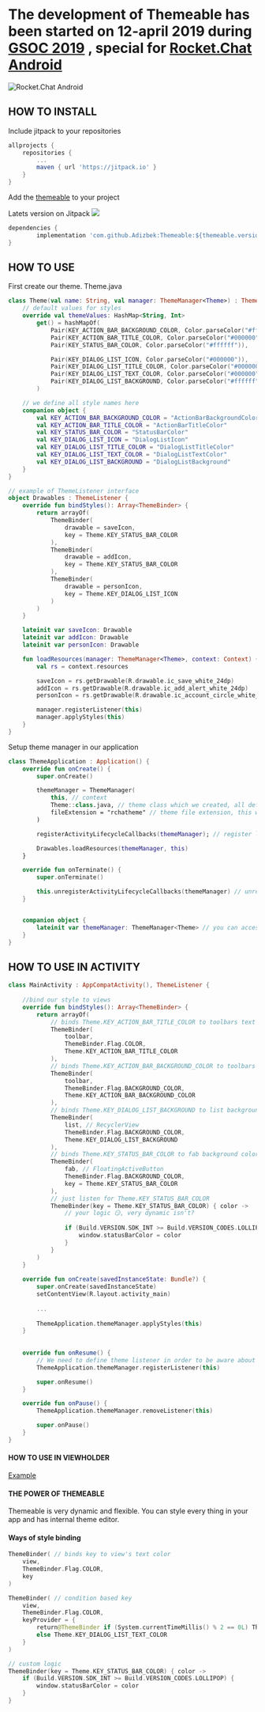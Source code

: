# The development of **Themeable** has been started on 12-april 2019 during [GSOC 2019](http://summerofcode.withgoogle.com) , special for [Rocket.Chat Android](https://github.com/RocketChat/Rocket.Chat.Android)

![Rocket.Chat Android](https://raw.githubusercontent.com/RocketChat/Rocket.Chat.Artwork/master/Logos/logo-dark.svg?sanitize=true)



## HOW TO INSTALL
Include jitpack to your repositories
```gradle
allprojects {
    repositories {
        ...
        maven { url 'https://jitpack.io' }
    }
}
```
Add the [themeable](https://github.com/Adizbek/Themeable) to your 
project

Latets version on Jitpack 
[![](https://jitpack.io/v/Adizbek/Themeable.svg)](https://jitpack.io/#Adizbek/Themeable)

```gradle
dependencies {
        implementation 'com.github.Adizbek:Themeable:${themeable.version}'
}
```

## HOW TO USE
First create our theme. Theme.java
```kotlin
class Theme(val name: String, val manager: ThemeManager<Theme>) : ThemeInterface(name, manager) {
    // default values for styles
    override val themeValues: HashMap<String, Int>
        get() = hashMapOf(
            Pair(KEY_ACTION_BAR_BACKGROUND_COLOR, Color.parseColor("#ffffff")),
            Pair(KEY_ACTION_BAR_TITLE_COLOR, Color.parseColor("#000000")),
            Pair(KEY_STATUS_BAR_COLOR, Color.parseColor("#ffffff")),

            Pair(KEY_DIALOG_LIST_ICON, Color.parseColor("#000000")),
            Pair(KEY_DIALOG_LIST_TITLE_COLOR, Color.parseColor("#000000")),
            Pair(KEY_DIALOG_LIST_TEXT_COLOR, Color.parseColor("#000000")),
            Pair(KEY_DIALOG_LIST_BACKGROUND, Color.parseColor("#ffffff"))
        )

    // we define all style names here 
    companion object {
        val KEY_ACTION_BAR_BACKGROUND_COLOR = "ActionBarBackgroundColor"
        val KEY_ACTION_BAR_TITLE_COLOR = "ActionBarTitleColor"
        val KEY_STATUS_BAR_COLOR = "StatusBarColor"
        val KEY_DIALOG_LIST_ICON = "DialogListIcon"
        val KEY_DIALOG_LIST_TITLE_COLOR = "DialogListTitleColor"
        val KEY_DIALOG_LIST_TEXT_COLOR = "DialogListTextColor"
        val KEY_DIALOG_LIST_BACKGROUND = "DialogListBackground"
    }
}

// example of ThemeListener interface
object Drawables : ThemeListener {
    override fun bindStyles(): Array<ThemeBinder> {
        return arrayOf(
            ThemeBinder(
                drawable = saveIcon,
                key = Theme.KEY_STATUS_BAR_COLOR
            ),
            ThemeBinder(
                drawable = addIcon,
                key = Theme.KEY_STATUS_BAR_COLOR
            ),
            ThemeBinder(
                drawable = personIcon,
                key = Theme.KEY_DIALOG_LIST_ICON
            )
        )
    }

    lateinit var saveIcon: Drawable
    lateinit var addIcon: Drawable
    lateinit var personIcon: Drawable

    fun loadResources(manager: ThemeManager<Theme>, context: Context) {
        val rs = context.resources

        saveIcon = rs.getDrawable(R.drawable.ic_save_white_24dp)
        addIcon = rs.getDrawable(R.drawable.ic_add_alert_white_24dp)
        personIcon = rs.getDrawable(R.drawable.ic_account_circle_white_18dp)

        manager.registerListener(this)
        manager.applyStyles(this)
    }
}

```

Setup theme manager in our application

```kotlin
class ThemeApplication : Application() {
    override fun onCreate() {
        super.onCreate()

        themeManager = ThemeManager(
            this, // context
            Theme::class.java, // theme class which we created, all defined styles will be here
            fileExtension = "rchatheme" // theme file extension, this will be used while save/loading theme files from filesystem
        )

        registerActivityLifecycleCallbacks(themeManager); // register listener for activity lifecycle

        Drawables.loadResources(themeManager, this)
    }

    override fun onTerminate() {
        super.onTerminate()

        this.unregisterActivityLifecycleCallbacks(themeManager) // unregister listener for activity lifecycle
    }


    companion object {
        lateinit var themeManager: ThemeManager<Theme> // you can access theme manager from everywhere
    }
}
```

## HOW TO USE IN ACTIVITY
```kotlin
class MainActivity : AppCompatActivity(), ThemeListener {
    
    //bind our style to views
    override fun bindStyles(): Array<ThemeBinder> {
        return arrayOf(
            // binds Theme.KEY_ACTION_BAR_TITLE_COLOR to toolbars text color
            ThemeBinder( 
                toolbar,
                ThemeBinder.Flag.COLOR,
                Theme.KEY_ACTION_BAR_TITLE_COLOR
            ),
            // binds Theme.KEY_ACTION_BAR_BACKGROUND_COLOR to toolbars background color
            ThemeBinder(
                toolbar,
                ThemeBinder.Flag.BACKGROUND_COLOR,
                Theme.KEY_ACTION_BAR_BACKGROUND_COLOR
            ),
            // binds Theme.KEY_DIALOG_LIST_BACKGROUND to list background color
            ThemeBinder(
                list, // RecyclerView
                ThemeBinder.Flag.BACKGROUND_COLOR,
                Theme.KEY_DIALOG_LIST_BACKGROUND
            ),
            // binds Theme.KEY_STATUS_BAR_COLOR to fab background color
            ThemeBinder(
                fab, // FloatingActiveButton
                ThemeBinder.Flag.BACKGROUND_COLOR,
                key = Theme.KEY_STATUS_BAR_COLOR
            ),
            // just listen for Theme.KEY_STATUS_BAR_COLOR
            ThemeBinder(key = Theme.KEY_STATUS_BAR_COLOR) { color ->
                // your logic 😏, very dynamic isn't?
            
                if (Build.VERSION.SDK_INT >= Build.VERSION_CODES.LOLLIPOP) {
                    window.statusBarColor = color
                }
            }
        )
    }
    
    override fun onCreate(savedInstanceState: Bundle?) {
        super.onCreate(savedInstanceState)
        setContentView(R.layout.activity_main)
      
        ...
        
        ThemeApplication.themeManager.applyStyles(this)
    }
    
    
    override fun onResume() {
        // We need to define theme listener in order to be aware about theme/style changing
        ThemeApplication.themeManager.registerListener(this)

        super.onResume()
    }

    override fun onPause() {
        ThemeApplication.themeManager.removeListener(this)

        super.onPause()
    }
}
```

#### HOW TO USE IN VIEWHOLDER
[Example](https://github.com/Adizbek/Themeable/blob/master/app/src/main/java/uz/cactus/themeexample/ui/MainActivity.kt)


#### THE POWER OF THEMEABLE
Themeable is very dynamic and flexible. You can style every thing in
your app and has internal theme editor.

#### Ways of style binding 

```kotlin
ThemeBinder( // binds key to view's text color
    view,
    ThemeBinder.Flag.COLOR,
    key
)

ThemeBinder( // condition based key
    view,
    ThemeBinder.Flag.COLOR,
    keyProvider = {
        return@ThemeBinder if (System.currentTimeMillis() % 2 == 0L) Theme.KEY_DIALOG_LIST_TITLE_COLOR
        else Theme.KEY_DIALOG_LIST_TEXT_COLOR
    }
)

// custom logic
ThemeBinder(key = Theme.KEY_STATUS_BAR_COLOR) { color ->
    if (Build.VERSION.SDK_INT >= Build.VERSION_CODES.LOLLIPOP) {
        window.statusBarColor = color
    }
}
```